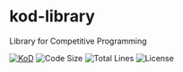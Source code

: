 # kod-library

Library for Competitive Programming

[![KoD](https://img.shields.io/endpoint?url=https%3A%2F%2Fatcoder-badges.now.sh%2Fapi%2Fatcoder%2Fjson%2FKoD)](https://atcoder.jp/users/KoD)
![Code Size](https://img.shields.io/github/languages/code-size/KodamaD/kod-library)
![Total Lines](https://img.shields.io/tokei/lines/github/KodamaD/kod-library)
![License](https://img.shields.io/github/license/KodamaD/kod-library)
